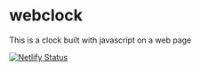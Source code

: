 # webclock
This is a clock built with javascript on a web page

[![Netlify Status](https://api.netlify.com/api/v1/badges/978a95f9-c132-4547-aa00-f5f755f2ba54/deploy-status)](https://app.netlify.com/sites/web-clockjs/deploys)